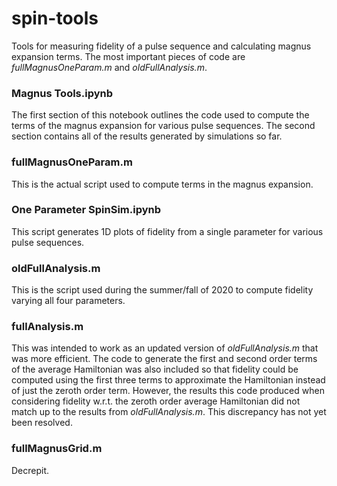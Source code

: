 # spin-tools
Tools for measuring fidelity of a pulse sequence and calculating magnus expansion terms.  The most important pieces of code are *fullMagnusOneParam.m* and *oldFullAnalysis.m*.

### Magnus Tools.ipynb
The first section of this notebook outlines the code used to compute the terms of the magnus expansion for various pulse sequences.  The second section contains all of the results generated by simulations so far.

### fullMagnusOneParam.m
This is the actual script used to compute terms in the magnus expansion.

### One Parameter SpinSim.ipynb
This script generates 1D plots of fidelity from a single parameter for various pulse sequences.

### oldFullAnalysis.m
This is the script used during the summer/fall of 2020 to compute fidelity varying all four parameters.

### fullAnalysis.m
This was intended to work as an updated version of *oldFullAnalysis.m* that was more efficient.  The code to generate the first and second order terms of the average Hamiltonian was also included so that fidelity could be computed using the first three terms to approximate the Hamiltonian instead of just the zeroth order term.  However, the results this code produced when considering fidelity w.r.t. the zeroth order average Hamiltonian did not match up to the results from *oldFullAnalysis.m*.  This discrepancy has not yet been resolved.

### fullMagnusGrid.m
Decrepit.
